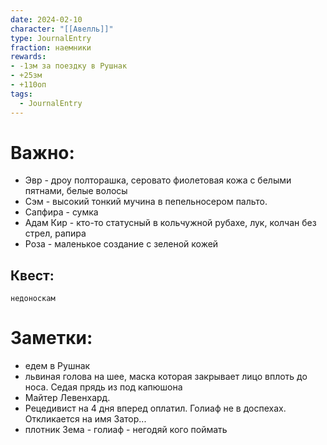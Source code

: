 ```yaml
---
date: 2024-02-10
character: "[[Авелль]]"
type: JournalEntry
fraction: наемники
rewards: 
- -1зм за поездку в Рушнак
- +25зм
- +110оп
tags:
  - JournalEntry
---
```

# Важно:
- Эвр - дроу полторашка, серовато фиолетовая кожа с белыми пятнами, белые волосы
- Сэм - высокий тонкий мучина в пепельносером пальто.
- Сапфира - сумка
- Адам Кир - кто-то статусный в кольчужной рубахе, лук, колчан без стрел, рапира
- Роза - маленькое создание с зеленой кожей
## Квест: 
```
недоноскам
```
# Заметки:
- едем в Рушнак
- львиная голова на шее, маска которая закрывает лицо вплоть до носа. Седая прядь из под капюшона
- Майтер Левенхард.
- Рецедивист на 4 дня вперед оплатил. Голиаф не в доспехах. Откликается на имя Затор...
- плотник Зема - голиаф - негодяй кого поймать